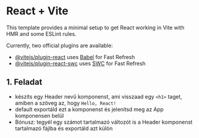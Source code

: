 # React + Vite

This template provides a minimal setup to get React working in Vite with HMR and some ESLint rules.

Currently, two official plugins are available:

- [@vitejs/plugin-react](https://github.com/vitejs/vite-plugin-react/blob/main/packages/plugin-react/README.md) uses [Babel](https://babeljs.io/) for Fast Refresh
- [@vitejs/plugin-react-swc](https://github.com/vitejs/vite-plugin-react-swc) uses [SWC](https://swc.rs/) for Fast Refresh

## 1. Feladat
- készíts egy Header nevű komponenst, ami visszaad egy `<h1>` taget, amiben a szöveg az, hogy `Hello, React!`
- default exportáld ezt a komponenst és jelenítsd meg az App komponensen belül
- Bónusz: tegyél egy számot tartalmazó változót is a Header komponenst tartalmazó fájlba és exportáld azt külön
